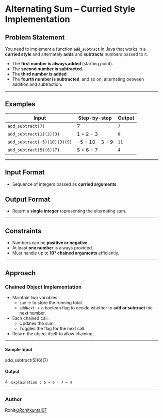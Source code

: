 # Alternating Sum – Curried Style Implementation

## Problem Statement
You need to implement a function **`add_subtract`** in Java that works in a **curried style** and alternately **adds** and **subtracts** numbers passed to it.

- The **first number is always added** (starting point).
- The **second number is subtracted**.
- The **third number is added**.
- The **fourth number is subtracted**, and so on, alternating between addition and subtraction.

---

## Examples
| Input | Step-by-step | Output |
|--------|-------------|--------|
| `add_subtract(7)` | 7 | `7` |
| `add_subtract(1)(2)(3)` | 1 + 2 - 3 | `0` |
| `add_subtract(-5)(10)(3)(9)` | -5 + 10 - 3 + 9 | `11` |
| `add_subtract(5)(6)(7)` | 5 + 6 - 7 | `4` |

---

## Input Format
- Sequence of integers passed as **curried arguments**.

## Output Format
- Return a **single integer** representing the alternating sum.

---

## Constraints
- Numbers can be **positive or negative**.
- At least **one number** is always provided.
- Must handle up to **10⁵ chained arguments** efficiently.

---

## Approach
### Chained Object Implementation
- Maintain two variables:
  - `sum` → to store the running total.
  - `addNext` → a boolean flag to decide whether to **add or subtract** the next number.
- Each chained call:
  - Updates the sum.
  - Toggles the flag for the next call.
- Return the object itself to allow chaining.

---

#### Sample Input
add_subtract(5)(6)(7)
#### Output
4  ` Explaination : 5 + 6 - 7 = 4`

---

### Author
Rohit[@Rohitkuntal07](https://github.com/Rohitkuntal07)

